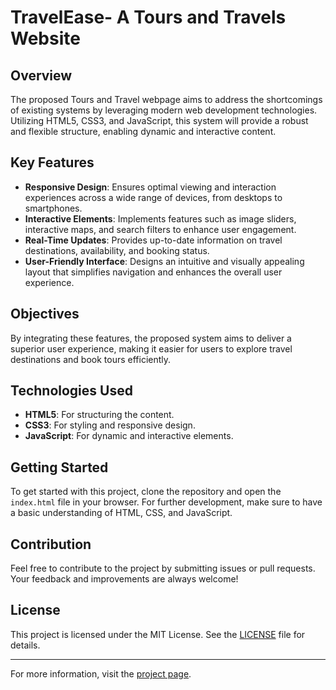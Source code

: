 # TravelEase- A Tours and Travels Website

## Overview

The proposed Tours and Travel webpage aims to address the shortcomings of existing systems by leveraging modern web development technologies. Utilizing HTML5, CSS3, and JavaScript, this system will provide a robust and flexible structure, enabling dynamic and interactive content.

## Key Features

- **Responsive Design**: Ensures optimal viewing and interaction experiences across a wide range of devices, from desktops to smartphones.
- **Interactive Elements**: Implements features such as image sliders, interactive maps, and search filters to enhance user engagement.
- **Real-Time Updates**: Provides up-to-date information on travel destinations, availability, and booking status.
- **User-Friendly Interface**: Designs an intuitive and visually appealing layout that simplifies navigation and enhances the overall user experience.

## Objectives

By integrating these features, the proposed system aims to deliver a superior user experience, making it easier for users to explore travel destinations and book tours efficiently.

## Technologies Used

- **HTML5**: For structuring the content.
- **CSS3**: For styling and responsive design.
- **JavaScript**: For dynamic and interactive elements.

## Getting Started

To get started with this project, clone the repository and open the `index.html` file in your browser. For further development, make sure to have a basic understanding of HTML, CSS, and JavaScript.

## Contribution

Feel free to contribute to the project by submitting issues or pull requests. Your feedback and improvements are always welcome!

## License

This project is licensed under the MIT License. See the [LICENSE](LICENSE) file for details.

---

For more information, visit the [project page](https://github.com/yourusername/yourrepository).

